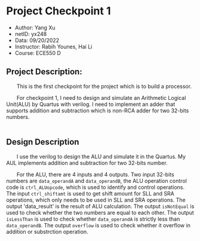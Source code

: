 # Project Checkpoint 1

 - Author: Yang Xu
 - netID: yx248
 - Data: 09/20/2022
 - Instructor: Rabih Younes, Hai Li
 - Course: ECE550 D

## Project Description:

&emsp;&emsp;This is the first checkpoint for the project which is to build a processor.<br>

&emsp;&emsp;For checkpoint 1, I need to design and simulate an Arithmetic Logical Unit(ALU) by Quartus with verilog. I need to implement an adder that supports addition and subtraction which is non-RCA adder for two 32-bits numbers.<br>
<br>

## Design Description

&emsp;&emsp;I use the verilog to design the ALU and simulate it in the Quartus. My AUL implements addition and subtraction for two 32-bits number.<br>

&emsp;&emsp;For the ALU, there are 4 inputs and 4 outputs. Two input 32-bits numbers are `data_operandA` and `data_operandB`, the ALU operation control code is `ctrl_ALUopcode`, which is used to identify and control operations. The input `ctrl_shiftamt` is used to get shift amount for SLL and SRA operations, which only needs to be used in SLL and SRA operations. The output 'data_result' is the result of ALU calculation. The output `isNotEqual` is used to check whether the two numbers are equal to each other. The output `isLessThan` is used to check whether `data_operandA` is strictly less than `data_operandB`. The output `overflow` is used to check whether it overflow in addition or substrction operation.<br>

&emsp;&emsp;<br>

&emsp;&emsp;<br>

&emsp;&emsp;<br>
<br>

